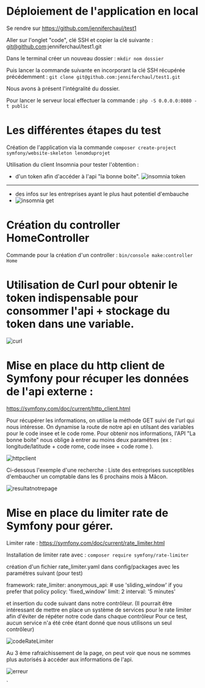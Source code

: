# Déploiement de l'application en local 

Se rendre sur https://github.com/jenniferchaul/test1

Aller sur l'onglet "code", clé SSH et copier la clé suivante : git@github.com:jenniferchaul/test1.git

Dans le terminal créer un nouveau dossier  : `mkdir nom dossier`

Puis lancer la commande suivante en incorporant la clé SSH récupérée précédemment : `git clone git@github.com:jenniferchaul/test1.git`

Nous avons à présent l'intégralité du dossier.

Pour lancer le serveur local effectuer la commande : `php -S 0.0.0.0:8080 -t public`





# Les différentes étapes du test

Création de l'application via la commande `composer create-project symfony/website-skeleton lenomduprojet`

Utilisation du client Insomnia pour tester l'obtention :

- d'un token afin d'accéder à l'api "la bonne boite".
![insomnia token](postAccessToken.png)



---

- des infos sur les entreprises ayant le plus haut potentiel d'embauche
- ![insomnia get](getCodeInseeCodeRome.png)

# Création du controller HomeController

Commande pour la création d'un controller :  `bin/console make:controller Home`

# Utilisation de Curl pour obtenir le token indispensable pour consommer l'api + stockage du token dans une variable.

![curl](curl.png)

# Mise en place du http client de Symfony pour récuper les données de l'api externe : 

https://symfony.com/doc/current/http_client.html

Pour récupérer les informations, on utilise la méthode GET suivi de l'url qui nous intéresse. On dynamise la route de notre api en utilsant des variables pour le code insee et le code rome. Pour obtenir nos informations, l'API "La bonne boite" nous oblige à entrer au moins deux paramétres (ex : longitude/latitude + code rome, code insee + code rome ).

![httpclient](httpclient.png)

Ci-dessous l'exemple d'une recherche : Liste des entreprises susceptibles d'embaucher un comptable dans les 6 prochains mois à Mâcon.

![resultatnotrepage](visuelApi.png)

# Mise en place du limiter rate de Symfony pour gérer.

Limiter rate : https://symfony.com/doc/current/rate_limiter.html

Installation de limiter rate avec : `composer require symfony/rate-limiter`

création d'un fichier rate_limiter.yaml dans config/packages avec les paramétres suivant (pour test)

framework:
    rate_limiter:
        anonymous_api:
            # use 'sliding_window' if you prefer that policy
            policy: 'fixed_window'
            limit: 2
            interval: '5 minutes'

et insertion du code suivant dans notre contrôleur. (Il pourrait être intéressant de mettre en place un système de services pour le rate limiter afin d'éviter de répéter notre code dans chaque contrôleur Pour ce test, aucun service n'a été crée étant donné que nous utilisons un seul contrôleur)

![codeRateLimiter](codeRateLimiter.png)

Au 3 ème rafraichissement de la page, on peut voir que nous ne sommes plus autorisés à accéder aux informations de l'api.


![erreur](Erreur.png)




`


